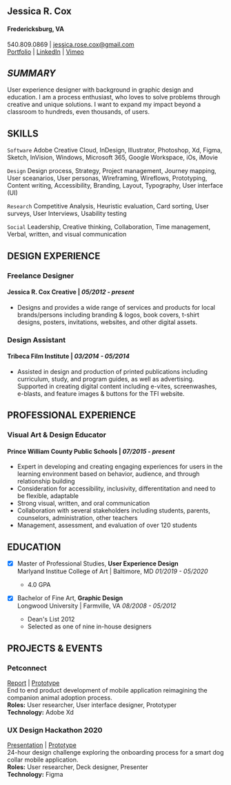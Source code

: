 ## Jessica R. Cox
#### Fredericksburg, VA
 540.809.0869 | jessica.rose.cox@gmail.com   
[Portfolio](https://www.jessicarcox.com) | [LinkedIn](https://www.linkedin.com/in/jessicarcox/) | [Vimeo](https://vimeo.com/jessicarcox)
##  _*SUMMARY*_
User experience designer with background in graphic design and education. I am a process enthusiast, who loves to solve problems through creative and unique solutions. I want to expand my impact beyond a classroom to hundreds, even thousands, of users. 
 
##  **SKILLS** 
```Software```
  Adobe Creative Cloud, InDesign, Illustrator, Photoshop, Xd, Figma, Sketch, InVision, Windows, Microsoft 365, Google Workspace, iOs, iMovie 

```Design``` Design process, Strategy, Project management, Journey mapping, User sceanarios, User personas, Wireframing, Wireflows, Prototyping, Content writing, Accessibility, Branding, Layout, Typography, User interface (UI)

```Research``` Competitive Analysis, Heuristic evaluation, Card sorting, User surveys, User Interviews, Usability testing 

```Social``` Leadership, Creative thinking, Collaboration, Time management, Verbal, written, and visual communication


## DESIGN EXPERIENCE

### Freelance Designer
 #### Jessica R. Cox Creative	 |  *05/2012 - present*  
  * Designs and provides a wide range of services and products for local brands/persons including branding & logos, book covers, t-shirt designs, posters, invitations, websites, and other digital assets.  
  
  ### Design Assistant
 #### Tribeca Film Institute	 |   *03/2014 - 05/2014*  
  * Assisted in design and production of printed publications including curriculum, study, and program guides, as well as advertising. Supported in creating digital content including e-vites, screenwashes, e-blasts, and feature images & buttons for the TFI website. 
  
## PROFESSIONAL EXPERIENCE

### Visual Art & Design Educator
 #### Prince William County Public Schools	 |  *07/2015 - present*
  * Expert in developing and creating engaging experiences for users in the learning environment based on behavior, audience, and through relationship building
  * Consideration for accessibility, inclusivity, differentitation and need to be flexible, adaptable
  * Strong visual, written, and oral communication
  * Collaboration with several stakeholders including students, parents, counselors, administration, other teachers
  * Management, assessment, and evaluation of over 120 students


## **EDUCATION**
- [x] Master of Professional Studies, **User Experience Design**  
Marlyand Institue College of Art |	Baltimore, MD  *01/2019 - 05/2020*  
  * 4.0 GPA  

- [x] Bachelor of Fine Art, **Graphic Design**  
Longwood University | Farmville, VA	 *08/2008 - 05/2012*  
  * Dean's List 2012
  * Selected as one of nine in-house designers


##  **PROJECTS & EVENTS**
###  **Petconnect** 
[Report](https://www.jessicarcox.com/petconnect) | [Prototype](https://xd.adobe.com/view/06d2586a-7f31-4cdd-64b9-d1e624f99faf-70e3/)  
End to end product development of mobile application reimagining the companion animal adoption process.  
**Roles:** User researcher, User interface designer, Prototyper  
**Technology:** Adobe Xd 

### **UX Design Hackathon 2020**
[Presentation](https://youtu.be/b3Eh3hOjqRg) | [Prototype](https://www.figma.com/file/NxcNMhQTaPmyeNDuirFps6/BARK?node-id=0%3A1)  
24-hour design challenge exploring the onboarding process for a smart dog collar mobile application.  
**Roles:** User researcher, Deck designer, Presenter  
**Technology:** Figma
